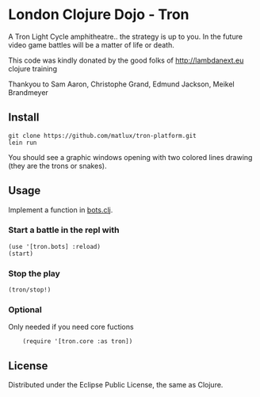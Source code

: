 # London Clojure Dojo - Tron

A Tron Light Cycle amphitheatre.. the strategy is up to you.  In the future video game battles will be a matter of life or death.

This code was kindly donated by the good folks of http://lambdanext.eu clojure training

Thankyou to Sam Aaron, Christophe Grand, Edmund Jackson, Meikel Brandmeyer

## Install

    git clone https://github.com/matlux/tron-platform.git
    lein run

You should see a graphic windows opening with two colored lines drawing (they  are  the trons or snakes).

## Usage

Implement a function in [bots.clj](https://github.com/matlux/tron-platform/blob/master/src/tron/bots.clj).

### Start a battle in the repl with

    (use '[tron.bots] :reload)
    (start)

### Stop the play

    (tron/stop!)

### Optional

Only needed if you need core fuctions

        (require '[tron.core :as tron])

## License

Distributed under the Eclipse Public License, the same as Clojure.

